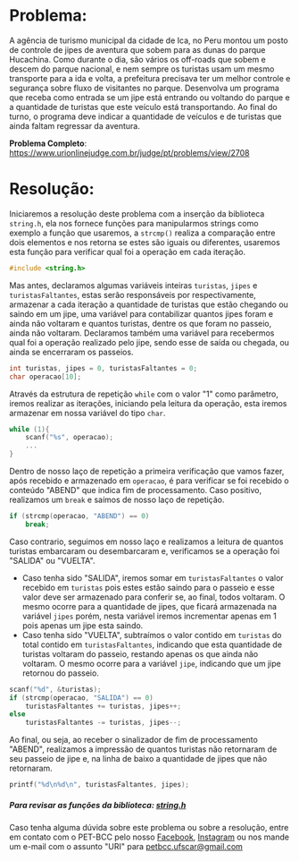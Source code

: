 # Problema:   
A agência de turismo municipal da cidade de Ica, no Peru montou um posto de controle de jipes de aventura que sobem para as dunas do parque Hucachina. Como durante o dia, são vários os off-roads que sobem e descem do parque nacional, e nem sempre os turistas usam um mesmo transporte para a ida e volta, a prefeitura precisava ter um melhor controle e segurança sobre fluxo de visitantes no parque. Desenvolva um programa que receba como entrada se um jipe está entrando ou voltando do parque e a quantidade de turistas que este veículo está transportando. Ao final do turno, o programa deve indicar a quantidade de veículos e de turistas que ainda faltam regressar da aventura.

**Problema Completo**: https://www.urionlinejudge.com.br/judge/pt/problems/view/2708

# Resolução:

Iniciaremos a resolução deste problema com a inserção da biblioteca `string.h`, ela nos fornece funções para manipularmos strings como exemplo a função que usaremos, a `strcmp()` realiza a comparação entre dois elementos e nos retorna se estes são iguais ou diferentes, usaremos esta função para verificar qual foi a operação em cada iteração.
```c
#include <string.h>
```


Mas antes, declaramos algumas variáveis inteiras `turistas`, `jipes` e `turistasFaltantes`, estas serão responsáveis por respectivamente, armazenar a cada iteração a quantidade de turistas que estão chegando ou saindo em um jipe, uma variável para contabilizar quantos jipes foram e ainda não voltaram e quantos turistas, dentre os que foram no passeio, ainda não voltaram. Declaramos também uma variável para recebermos qual foi a operação realizado pelo jipe, sendo esse de saída ou chegada, ou ainda se encerraram os passeios.
```c
int turistas, jipes = 0, turistasFaltantes = 0;
char operacao[10];
```


Através da estrutura de repetição `while` com o valor "1" como parâmetro, iremos realizar as iterações, iniciando pela leitura da operação, esta iremos armazenar em nossa variável do tipo `char`.
```c
while (1){
	scanf("%s", operacao);
	...
}
```


Dentro de nosso laço de repetição a primeira verificação que vamos fazer, após recebido e armazenado em `operacao`, é para verificar se foi recebido o conteúdo "ABEND" que indica fim de processamento. Caso positivo, realizamos um `break` e saímos de nosso laço de repetição.

```c
if (strcmp(operacao, "ABEND") == 0)
	break;
```


Caso contrario, seguimos em nosso laço e realizamos a leitura de quantos turistas embarcaram ou desembarcaram e, verificamos se a operação foi "SALIDA" ou "VUELTA".
- Caso tenha sido "SALIDA", iremos somar em `turistasFaltantes` o valor recebido em `turistas` pois estes estão saindo para o passeio e esse valor deve ser armazenado para conferir se, ao final, todos voltaram. O mesmo ocorre para a quantidade de jipes, que ficará armazenada na variável `jipes` porém, nesta variável iremos incrementar apenas em 1 pois apenas um jipe esta saindo.
- Caso tenha sido "VUELTA", subtraímos o valor contido em `turistas` do total contido em `turistasFaltantes`, indicando que esta quantidade de turistas voltaram do passeio, restando apenas os que ainda não voltaram. O mesmo ocorre para a variável `jipe`, indicando que um jipe retornou do passeio.

```c
scanf("%d", &turistas);
if (strcmp(operacao, "SALIDA") == 0)
	turistasFaltantes += turistas, jipes++;
else
	turistasFaltantes -= turistas, jipes--;
```


Ao final, ou seja, ao receber o sinalizador de fim de processamento "ABEND", realizamos a impressão de quantos turistas não retornaram de seu passeio de jipe e, na linha de baixo a quantidade de jipes que não retornaram.
```c
printf("%d\n%d\n", turistasFaltantes, jipes);
```


##### Para revisar as funções da biblioteca: [string.h](http://linguagemc.com.br/a-biblioteca-string-h/)
    
Caso tenha alguma dúvida sobre este problema ou sobre a resolução, entre em contato com o PET-BCC pelo nosso
[Facebook](https://www.facebook.com/petbcc/),
[Instagram](https://www.instagram.com/petbcc.ufscar/)
ou nos mande um e-mail com o assunto "URI" para  petbcc.ufscar@gmail.com
